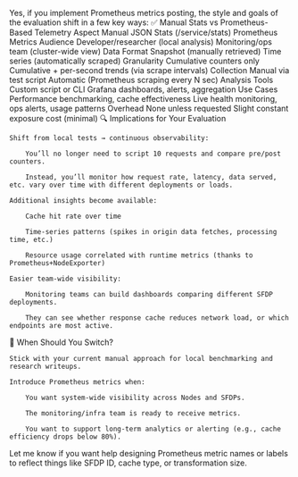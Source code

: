 Yes, if you implement Prometheus metrics posting, the style and goals of the evaluation shift in a few key ways:
✅ Manual Stats vs Prometheus-Based Telemetry
Aspect	Manual JSON Stats (/service/stats)	Prometheus Metrics
Audience	Developer/researcher (local analysis)	Monitoring/ops team (cluster-wide view)
Data Format	Snapshot (manually retrieved)	Time series (automatically scraped)
Granularity	Cumulative counters only	Cumulative + per-second trends (via scrape intervals)
Collection	Manual via test script	Automatic (Prometheus scraping every N sec)
Analysis Tools	Custom script or CLI	Grafana dashboards, alerts, aggregation
Use Cases	Performance benchmarking, cache effectiveness	Live health monitoring, ops alerts, usage patterns
Overhead	None unless requested	Slight constant exposure cost (minimal)
🔍 Implications for Your Evaluation

    Shift from local tests → continuous observability:

        You’ll no longer need to script 10 requests and compare pre/post counters.

        Instead, you’ll monitor how request rate, latency, data served, etc. vary over time with different deployments or loads.

    Additional insights become available:

        Cache hit rate over time

        Time-series patterns (spikes in origin data fetches, processing time, etc.)

        Resource usage correlated with runtime metrics (thanks to Prometheus+NodeExporter)

    Easier team-wide visibility:

        Monitoring teams can build dashboards comparing different SFDP deployments.

        They can see whether response cache reduces network load, or which endpoints are most active.

📌 When Should You Switch?

    Stick with your current manual approach for local benchmarking and research writeups.

    Introduce Prometheus metrics when:

        You want system-wide visibility across Nodes and SFDPs.

        The monitoring/infra team is ready to receive metrics.

        You want to support long-term analytics or alerting (e.g., cache efficiency drops below 80%).

Let me know if you want help designing Prometheus metric names or labels to reflect things like SFDP ID, cache type, or transformation size.